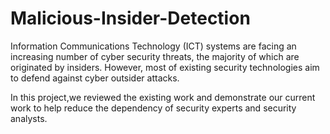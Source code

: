 # Malicious-Insider-Detection

Information Communications Technology (ICT) systems are facing an increasing number of cyber security threats, the majority of which are originated by insiders. However, most of existing security technologies aim to defend against cyber outsider attacks. 

In this project,we reviewed the existing work and demonstrate our current work to help reduce the dependency of security experts and security analysts. 



